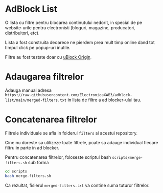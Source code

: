 # AdBlock List

O lista cu filtre pentru blocarea continutului nedorit, in special de pe website-urile pentru electronisti (bloguri, magazine, producatori, distribuitori, etc).

Lista a fost construita deoarece ne pierdem prea mult timp online dand tot timpul click pe popup-uri inutile.

Filtre au fost testate doar cu [uBlock Origin](https://ublockorigin.com/).

# Adaugarea filtrelor

Adauga manual adresa `https://raw.githubusercontent.com/ElectronicaXAB3/adblock-list/main/merged-filters.txt` in lista de filtre a ad blocker-ului tau.

# Concatenarea filtrelor

Filtrele individuale se afla in folderul `filters` al acestui repository.

Cine nu doreste sa utilizeze toate filtrele, poate sa adauge individual fiecare filtru in parte in ad blocker.

Pentru concatenarea filtrelor, foloseste scriptul bash `scripts/merge-filters.sh` sub forma

```bash
cd scripts
bash merge-filters.sh
```

Ca rezultat, fisierul `merged-filters.txt` va contine suma tuturor filtrelor.
